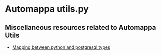 # Automappa utils.py

## Miscellaneous resources related to Automappa Utils

- [Mapping between python and postgresql types](https://pynative.com/python-postgresql-tutorial/#h-the-mapping-between-python-and-postgresql-types "Mapping between python and postgresql types")

